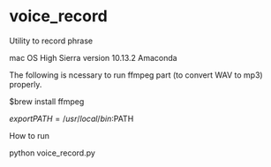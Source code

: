 # voice_record
Utility to record phrase

mac OS High Sierra  version  10.13.2
Amaconda

The following is ncessary to run ffmpeg part (to convert WAV to mp3) properly.

$brew install ffmpeg

$export PATH=/usr/local/bin:$PATH


How to run

python voice_record.py
